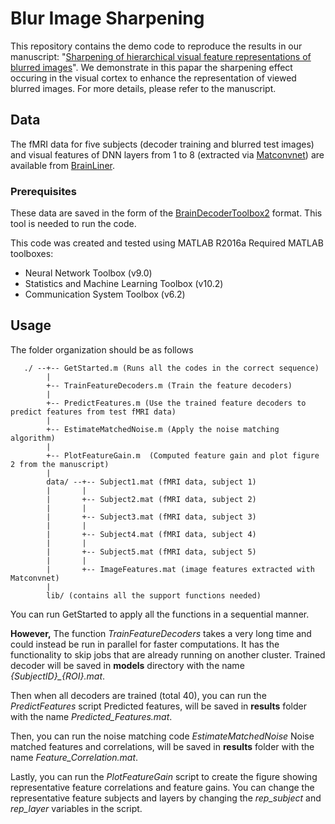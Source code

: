 # Blur Image Sharpening

This repository contains the demo code to reproduce the results in our manuscript: "[Sharpening of hierarchical visual feature representations of blurred images](https://www.biorxiv.org/content/early/2017/12/07/230078)". 
We demonstrate in this papar the sharpening effect occuring in the visual cortex to enhance the representation of viewed blurred images. For more details, please refer to the manuscript.

## Data

The fMRI data for five subjects (decoder training and blurred test images) and visual features of DNN layers from 1 to 8 (extracted via [Matconvnet](http://www.vlfeat.org/matconvnet/)) are available from [BrainLiner](http://brainliner.jp/data/brainliner/Blur_Image_Sharpening).

### Prerequisites

These data are saved in the form of the [BrainDecoderToolbox2](https://github.com/KamitaniLab/BrainDecoderToolbox2/) format. This tool is needed to run the code.

This code was created and tested using MATLAB R2016a
Required MATLAB toolboxes:
* Neural Network Toolbox (v9.0)
* Statistics and Machine Learning Toolbox (v10.2)
* Communication System Toolbox (v6.2)


## Usage

The folder organization should be as follows

```
   ./ --+-- GetStarted.m (Runs all the codes in the correct sequence)
        |
        +-- TrainFeatureDecoders.m (Train the feature decoders)
        |
        +-- PredictFeatures.m (Use the trained feature decoders to predict features from test fMRI data)
        |
        +-- EstimateMatchedNoise.m (Apply the noise matching algorithm)
        |
        +-- PlotFeatureGain.m  (Computed feature gain and plot figure 2 from the manuscript)
        |
        data/ --+-- Subject1.mat (fMRI data, subject 1)
        |       |
        |       +-- Subject2.mat (fMRI data, subject 2)
        |       |
        |       +-- Subject3.mat (fMRI data, subject 3)
        |       |
        |       +-- Subject4.mat (fMRI data, subject 4)
        |       |
        |       +-- Subject5.mat (fMRI data, subject 5)
        |       |
        |       +-- ImageFeatures.mat (image features extracted with Matconvnet)
        |
        lib/ (contains all the support functions needed)
```


You can run GetStarted to apply all the functions in a sequential manner.

**However,** The function *TrainFeatureDecoders* takes a very long time and could instead be run in parallel for faster computations. It has the functionality to skip jobs that are already running on another cluster.
Trained decoder will be saved in **models** directory with the name *{SubjectID}_{ROI}.mat*.

Then when all decoders are trained (total 40), you can run the *PredictFeatures* script
Predicted features, will be saved in **results** folder with the name *Predicted_Features.mat*.

Then, you can run the noise matching code *EstimateMatchedNoise*
Noise matched features and correlations, will be saved in **results** folder with the name *Feature_Correlation.mat*.

Lastly, you can run the *PlotFeatureGain* script to create the figure showing representative feature correlations and feature gains. You can change the representative feature subjects and layers by changing the *rep_subject* and *rep_layer* variables in the script.

